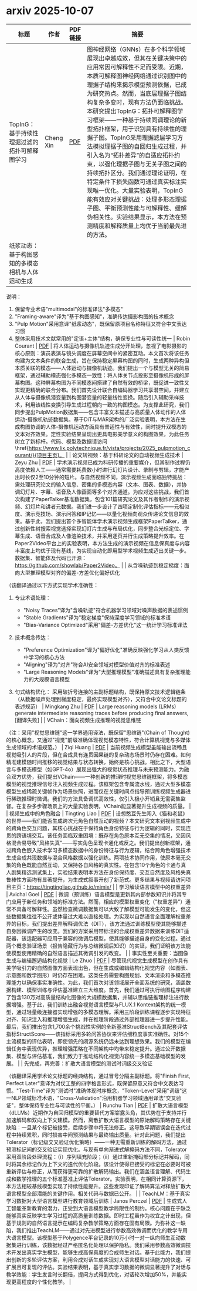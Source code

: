 # arxiv 2025-10-07

| 标题 | 作者 | PDF链接 |  摘要 |
|------|------|--------|------|
| TopInG：基于持续性理据过滤的拓扑可解释图学习 | Cheng Xin | [PDF](http://arxiv.org/pdf/2510.05102v1) | 图神经网络（GNNs）在多个科学领域展现出卓越成效，但其在关键决策中的应用常因可解释性不足而受限。近期，本质可解释图神经网络通过识别图中的理据子结构来揭示模型预测依据，已成为研究热点。然而，当底层理据子图结构复杂多变时，现有方法仍面临挑战。本研究提出TopInG：拓扑可解释图学习框架——一种基于持续同调理论的新型拓扑框架，用于识别具有持续性的理据子图。TopInG采用理据滤层学习方法模拟理据子图的自回归生成过程，并引入名为“拓扑差异”的自适应拓扑约束，以强化理据子图与无关子图之间的持续拓扑区分。我们通过理论证明，在特定条件下损失函数可通过真实标注实现唯一优化。大量实验表明，TopInG能有效应对关键挑战：处理多形态理据子图、平衡预测性能与可解释性、缓解伪相关性。实验结果显示，本方法在预测精度和解释质量上均优于当前最先进的方法。 |
| 纸浆动态：基于构图感知的多模态相机与人体运动生成

说明：
1. 保留专业术语"multimodal"的标准译法"多模态"
2. "Framing-aware"译为"基于构图感知"，准确传达摄影构图的技术概念
3. "Pulp Motion"采用意译"纸浆动态"，既保留原项目名称特征又符合中文表达习惯
4. 整体采用技术文献常用的"定语+主体"结构，确保专业性与可读性统一 | Robin Courant | [PDF](http://arxiv.org/pdf/2510.05097v1) | 将人体运动与摄像机轨迹生成分开处理，忽视了电影摄影的核心原则：演员表演与镜头调度在屏幕空间中的紧密互动。本文首次将该任务构建为文本条件的联合生成，旨在保持稳定屏幕构图的同时，生成两种异构但本质关联的模态——人体运动与摄像机轨迹。我们提出一个与模型无关的简易框架，通过辅助模态强化多模态一致性：将人体关节点投影至摄像机形成的屏幕构图。这种屏幕构图为不同模态间搭建了自然有效的桥梁，既促进一致性又实现更精确的联合分布。我们首先设计联合自编码器学习共享潜空间，并建立从人体与摄像机潜变量到构图潜变量的轻量线性变换。随后引入辅助采样技术，利用该线性变换引导生成过程朝向一致的构图模态。为支撑此研究，我们同步提出PulpMotion数据集——包含丰富文本描述与高质量人体动作的人体运动-摄像机轨迹数据集。基于DiT与MAR架构的广泛实验表明，本方法在生成构图协调的人体-摄像机运动方面具有普适性与有效性，同时提升双模态的文本对齐效果。定性实验结果呈现出更具电影美学意义的构图效果，为此任务树立了新标杆。代码、模型及数据请访问\href{https://www.lix.polytechnique.fr/vista/projects/2025_pulpmotion_courant/}{项目主页}。 |
| 论文转视频：基于科研论文的自动视频生成技术 | Zeyu Zhu | [PDF](http://arxiv.org/pdf/2510.05096v1) | 学术演示视频已成为科研传播的重要媒介，但其制作过程仍高度依赖人工——通常需要耗费数小时进行幻灯片设计、录制与剪辑，才能产出时长仅2至10分钟的短片。与自然视频不同，演示视频生成面临独特挑战：需处理研究论文的输入信息、密集的多模态内容（文本、图表、数据），并协调幻灯片、字幕、语音及人像画面等多个对齐通道。为应对这些挑战，我们首次构建了PaperTalker基准数据集，包含101篇研究论文及其作者制作的演示视频、幻灯片和讲者元数据。我们进一步设计了四项定制化评估指标——元相似度、演示竞技场、演示问答和IP记忆——以量化视频向观众传递论文信息的效果。基于此，我们提出首个多智能体学术演示视频生成框架PaperTalker，通过创新性树搜索视觉选择实现幻灯片生成与布局优化，同步整合光标定位、字幕生成、语音合成及人像渲染技术，并采用逐页并行生成策略提升效率。在Paper2Video平台上的实验表明，本方法生成的演示视频在信息保真度与内容丰富度上均优于现有基线，为实现自动化即用型学术视频生成迈出关键一步。数据集、智能体及代码已开源：https://github.com/showlab/Paper2Video。 |
| 从含噪轨迹到稳定梯度：面向大型推理模型对齐的偏差-方差优化偏好优化

（该翻译通过以下方式实现学术准确性：
1. 专业术语处理：
   - "Noisy Traces"译为"含噪轨迹"符合机器学习领域对噪声数据的表述惯例
   - "Stable Gradients"译为"稳定梯度"保持深度学习领域的标准术语
   - "Bias-Variance Optimized"采用"偏差-方差优化"这一统计学习标准译法

2. 技术概念传达：
   - "Preference Optimization"译为"偏好优化"准确反映强化学习从人类反馈中学习的核心方法
   - "Aligning"译为"对齐"符合AI安全领域对模型价值对齐的标准表述
   - "Large Reasoning Models"译为"大型推理模型"准确描述具有复杂推理能力的大规模语言模型

3. 句式结构优化：
   采用破折号连接的主副标题结构，既保持原文技术逻辑链条（从数据噪声处理到梯度稳定，最终实现模型对齐），又符合中文论文标题的表述规范） | Mingkang Zhu | [PDF](http://arxiv.org/pdf/2510.05095v1) | Large reasoning models (LRMs) generate intermediate reasoning traces before
producing final answers, [翻译失败] |
| VChain：面向视频生成推理的视觉思维链

（注：采用"视觉思维链"这一学界通用译法，既保留"思维链"(Chain of Thought)的核心概念，又通过"视觉"前缀准确体现视觉模态特性，符合计算机视觉与多媒体生成领域的术语规范。） | Ziqi Huang | [PDF](http://arxiv.org/pdf/2510.05094v1) | 当前视频生成模型虽能输出流畅且视觉吸引人的片段，但在合成具有连贯因果链的复杂动态场景时仍存在困难。如何精准建模随时间推移的视觉结果与状态转换，始终是核心挑战。相比之下，大型语言与多模态模型（如GPT-4o）展现出强大的视觉状态推理与未来预测能力。为融合双方优势，我们提出VChain——一种创新的推理时视觉思维链框架，将多模态模型的视觉推理信号注入视频生成过程。该框架包含专属流水线，通过大型多模态模型生成稀疏关键帧作为场景快照，进而仅在关键时间点指导预训练视频生成器进行稀疏推理时微调。我们的方法具备调优高效性，仅引入极小开销且无需密集监督。在复杂多步骤场景上的大量实验表明，VChain能显著提升生成视频的质量。 |
| 视频生成中的角色融合 | Tingting Liao | [PDF](http://arxiv.org/pdf/2510.05093v1) | 设想憨豆先生闯入《猫和老鼠》的世界——我们能否生成跨次元角色自然互动的视频？本文研究文本到视频生成中的跨角色交互问题，其核心挑战在于保持角色身份特征与行为逻辑的同时，实现连贯的跨语境交互。该任务面临双重困境：既存在角色原本互无交集的情况，又因风格混合易导致"风格失真"——写实角色呈现卡通化或反之。我们提出创新框架，通过跨角色嵌入技术学习多模态数据中的身份特征与行为逻辑，结合跨角色增强技术生成合成共现数据与混合风格数据以强化训练。两项技术协同作用，使原本毫无交集的角色既能自然互动，又保持各自风格的真实性。在包含10个角色的卡通与真人剧集精选测试集上，实验结果表明本方法在身份保持度、交互自然度及风格失真鲁棒性方面均有显著提升，为生成式叙事开创了新范式。更多结果与视频请访问项目主页：https://tingtingliao.github.io/mimix/ |
| 学习解读语言模型中的权重差异 | Avichal Goel | [PDF](http://arxiv.org/pdf/2510.05092v1) | 微调（预训练）语言模型是更新其内部参数知识并将其专门应用于新任务和领域的标准方法。然而，相应的模型权重变化（"权重差异"）通常不具备可解释性。虽然检查微调数据集可以大致了解模型可能发生的变化，但这些数据集往往不公开或体量过大难以直接处理。为实现以自然语言全面理解权重差异的目标，我们提出差异解释调优法（DIT），该方法通过训练模型使其能够描述自身因微调产生的改变。我们的方案采用带标注的合成权重差异数据来训练DIT适配器，该适配器可应用于兼容的微调后模型，使其能够描述自身的变化过程。通过两个概念验证场景（报告隐藏行为与总结微调后知识）的实证，我们证明该方法能使模型使用精确的自然语言描述其微调引发的改变。 |
| 事实性至关重要：当图像生成与编辑邂逅结构化视觉 | Le Zhuo | [PDF](http://arxiv.org/pdf/2510.05091v1) | 尽管现代视觉生成模型在创作具有美学吸引力的自然图像方面表现出色，但在生成或编辑结构化视觉内容（如图表、示意图和数学图形）时仍存在困难。这类任务需要构图规划、文本渲染和多模态推理能力以确保事实准确性。为此，我们首次对该领域展开全面系统的研究，涵盖数据构建、模型训练与评估基准建立三大维度。首先，我们通过可执行绘图程序构建了包含130万对高质量结构化图像的大规模数据集，并辅以思维链推理标注进行数据增强。基于此，我们训练出融合视觉语言模型与FLUX.1 Kontext架构的统一模型，通过轻量级连接器实现增强的多模态理解。采用三阶段训练课程逐步实现特征对齐、知识注入和推理增强生成，并在推理阶段通过外部推理器进一步提升性能。最后，我们推出包含1,700余个挑战性实例的全新基准StructBench及其配套评估指标StructScore——该指标采用多轮问答协议来评估细粒度事实准确性。对15个主流模型的评估表明，即使领先的闭源系统仍远未达到理想效果。我们的模型在编辑任务中表现优异，推理增强策略在不同架构中均带来稳定提升。通过公开数据集、模型与评估基准，我们致力于推动结构化视觉内容统一多模态基础模型的发展。 |
| 先完成，再完善：扩散大语言模型的测试时词级交叉验证

（该翻译采用学术论文标题的经典结构，通过冒号分隔主副标题。将"Finish First, Perfect Later"意译为对仗工整的四字格言形式，既保留原意又符合中文表达习惯。"Test-Time"译为"测试时"准确体现时序概念，"Token-Level"采用"词级"这一NLP领域标准术语，"Cross-Validation"沿用机器学习领域通用译法"交叉验证"，整体保持专业性与可读性的平衡。） | Runchu Tian | [PDF](http://arxiv.org/pdf/2510.05090v1) | 扩散大语言模型（dLLMs）近期作为自回归模型的重要替代方案崭露头角，其优势在于支持并行加速解码和双向上下文建模。然而，离散扩散大语言模型的原始解码策略存在关键缺陷：一旦某个标记被接受，后续步骤中将无法修正。这导致早期错误会在迭代过程中持续累积，同时损害中间预测结果与最终输出质量。针对此问题，我们提出Tolerator（标记级交叉验证优化策略）——一种无需重新训练的解码方法，通过预测标记间的交叉验证实现优化。与现有单向渐进式解掩码方法不同，Tolerator采用双阶段处理流程：（i）序列填充阶段；（ii）通过重新掩码部分标记并解码，同时将其余标记作为上下文的迭代优化阶段。该设计使得已接受的标记在必要时可被重新评估与修正，从而获得更可靠的扩散解码输出。我们在涵盖语言理解、代码生成和数学推理的五个标准基准上评估Tolerator。实验表明，在相同计算资源下，本方法相较基线模型实现了持续性能提升。这些发现印证了解码算法对释放扩散大语言模型全部潜能的关键作用。相关代码与数据已公开。 |
| TeachLM：基于真实学习数据对大型语言模型进行教育领域后训练 | Janos Perczel | [PDF](http://arxiv.org/pdf/2510.05087v1) | 生成式人工智能革新教育的潜力，正受到大语言模型教学局限性的制约。核心问题在于缺乏能够真实反映学生学习过程的高质量训练数据。即时工程虽作为权宜之计出现，但基于规则的自然语言提示在编码复杂教学策略方面存在固有局限。为弥补这一缺陷，我们推出TeachLM——通过对先进模型进行参数高效微调而优化的教学专用大语言模型。该模型基于Polygence平台记录的10万小时一对一纵向师生互动数据集进行训练，该数据经过严格匿名化处理以保护隐私。我们采用参数高效微调技术开发出真实学生模型，能够生成高保真度的合成师生对话。基于此能力，我们提出创新的多轮评估方案，利用合成对话生成实现对大语言模型对话能力的快速、可扩展且可复现的评估。实验结果表明，基于真实学习数据的微调显著提升了对话与教学效能：学生发言时长翻倍，提问方式得到优化，对话轮次增加50%，并能实现更高程度的个性化教学。 |
